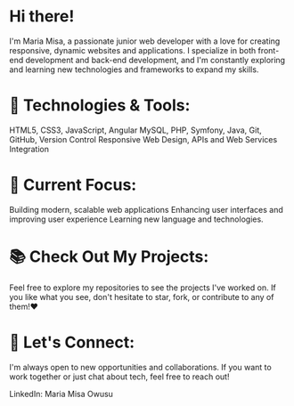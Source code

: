 # Hi there!
I'm Maria Misa, a passionate junior web developer with a love for creating responsive, dynamic websites and applications. I specialize in  both front-end development and back-end development, and I'm constantly exploring and learning new technologies and frameworks to expand my skills.

# 🔧 Technologies & Tools:
HTML5, CSS3, JavaScript, Angular 
MySQL, PHP, Symfony, Java,
Git, GitHub, Version Control
Responsive Web Design,
APIs and Web Services Integration

# 🌱 Current Focus:
Building modern, scalable web applications
Enhancing user interfaces and improving user experience
Learning new language and technologies.

# 📚 Check Out My Projects:
Feel free to explore my repositories to see the projects I've worked on. If you like what you see, don't hesitate to star, fork, or contribute to any of them!❤️

# 🤝 Let's Connect:
I'm always open to new opportunities and collaborations. If you want to work together or just chat about tech, feel free to reach out!

LinkedIn: Maria Misa Owusu

